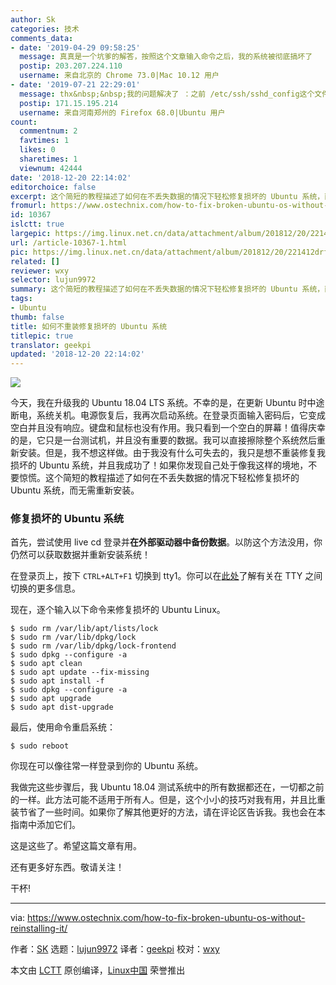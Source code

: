 ```yaml
---
author: Sk
categories: 技术
comments_data:
- date: '2019-04-29 09:58:25'
  message: 真真是一个坑爹的解答，按照这个文章输入命令之后，我的系统被彻底搞坏了
  postip: 203.207.224.110
  username: 来自北京的 Chrome 73.0|Mac 10.12 用户
- date: '2019-07-21 22:29:01'
  message: thx&nbsp;&nbsp;我的问题解决了 ：之前 /etc/ssh/sshd_config这个文件不存在&nbsp;&nbsp;现在找回来了！
  postip: 171.15.195.214
  username: 来自河南郑州的 Firefox 68.0|Ubuntu 用户
count:
  commentnum: 2
  favtimes: 1
  likes: 0
  sharetimes: 1
  viewnum: 42444
date: '2018-12-20 22:14:02'
editorchoice: false
excerpt: 这个简短的教程描述了如何在不丢失数据的情况下轻松修复损坏的 Ubuntu 系统，而无需重新安装。
fromurl: https://www.ostechnix.com/how-to-fix-broken-ubuntu-os-without-reinstalling-it/
id: 10367
islctt: true
largepic: https://img.linux.net.cn/data/attachment/album/201812/20/221412drfzewj3oj9z5mrb.jpg
url: /article-10367-1.html
pic: https://img.linux.net.cn/data/attachment/album/201812/20/221412drfzewj3oj9z5mrb.jpg.thumb.jpg
related: []
reviewer: wxy
selector: lujun9972
summary: 这个简短的教程描述了如何在不丢失数据的情况下轻松修复损坏的 Ubuntu 系统，而无需重新安装。
tags:
- Ubuntu
thumb: false
title: 如何不重装修复损坏的 Ubuntu 系统
titlepic: true
translator: geekpi
updated: '2018-12-20 22:14:02'
---
```


![](/data/attachment/album/201812/20/221412drfzewj3oj9z5mrb.jpg)


今天，我在升级我的 Ubuntu 18.04 LTS 系统。不幸的是，在更新 Ubuntu 时中途断电，系统关机。电源恢复后，我再次启动系统。在登录页面输入密码后，它变成空白并且没有响应。键盘和鼠标也没有作用。我只看到一个空白的屏幕！值得庆幸的是，它只是一台测试机，并且没有重要的数据。我可以直接擦除整个系统然后重新安装。但是，我不想这样做。由于我没有什么可失去的，我只是想不重装修复我损坏的 Ubuntu 系统，并且我成功了！如果你发现自己处于像我这样的境地，不要惊慌。这个简短的教程描述了如何在不丢失数据的情况下轻松修复损坏的 Ubuntu 系统，而无需重新安装。


### 修复损坏的 Ubuntu 系统


首先，尝试使用 live cd 登录并**在外部驱动器中备份数据**。以防这个方法没用，你仍然可以获取数据并重新安装系统！


在登录页上，按下 `CTRL+ALT+F1` 切换到 tty1。你可以在[此处](https://www.ostechnix.com/how-to-switch-between-ttys-without-using-function-keys-in-linux/)了解有关在 TTY 之间切换的更多信息。


现在，逐个输入以下命令来修复损坏的 Ubuntu Linux。



```
$ sudo rm /var/lib/apt/lists/lock
$ sudo rm /var/lib/dpkg/lock
$ sudo rm /var/lib/dpkg/lock-frontend
$ sudo dpkg --configure -a
$ sudo apt clean
$ sudo apt update --fix-missing
$ sudo apt install -f
$ sudo dpkg --configure -a
$ sudo apt upgrade
$ sudo apt dist-upgrade
```

最后，使用命令重启系统：



```
$ sudo reboot
```

你现在可以像往常一样登录到你的 Ubuntu 系统。


我做完这些步骤后，我 Ubuntu 18.04 测试系统中的所有数据都还在，一切都之前的一样。此方法可能不适用于所有人。但是，这个小小的技巧对我有用，并且比重装节省了一些时间。如果你了解其他更好的方法，请在评论区告诉我。我也会在本指南中添加它们。


这是这些了。希望这篇文章有用。


还有更多好东西。敬请关注！


干杯!




---


via: <https://www.ostechnix.com/how-to-fix-broken-ubuntu-os-without-reinstalling-it/>


作者：[SK](https://www.ostechnix.com/author/sk/) 选题：[lujun9972](https://github.com/lujun9972) 译者：[geekpi](https://github.com/geekpi) 校对：[wxy](https://github.com/wxy)


本文由 [LCTT](https://github.com/LCTT/TranslateProject) 原创编译，[Linux中国](https://linux.cn/) 荣誉推出